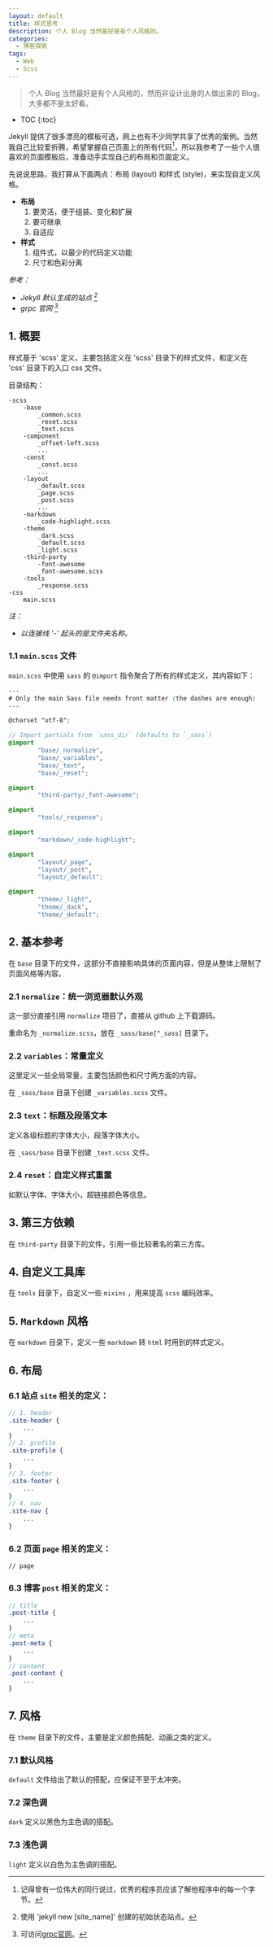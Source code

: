 ```yaml
---
layout: default
title: 样式思考
description: 个人 Blog 当然最好是有个人风格的。
categories: 
  - 博客探索
tags: 
  - Web
  - Scss
---
```


> 个人 Blog 当然最好是有个人风格的，然而非设计出身的人做出来的 Blog，大多都不是太好看。

<!-- more -->
* TOC
{:toc}

Jekyll 提供了很多漂亮的模板可选，网上也有不少同学共享了优秀的案例。当然我自己比较爱折腾，希望掌握自己页面上的所有代码[^know_erery_bytes]，所以我参考了一些个人很喜欢的页面模板后，准备动手实现自己的布局和页面定义。


先说说思路，我打算从下面两点：布局 (layout) 和样式 (style)，来实现自定义风格。

* **布局**
	1. 要灵活，便于组装、变化和扩展
	2. 要可继承
	3. 自适应
* **样式**
	1. 组件式，以最少的代码定义功能
	2. 尺寸和色彩分离	

*参考：*
- *Jekyll 默认生成的站点 [^jekyll_default_site]*
- *grpc 官网 [^grpc_site_url]*

## 1. 概要

样式基于 'scss' 定义，主要包括定义在 'scss' 目录下的样式文件，和定义在 'css' 目录下的入口 css 文件。

目录结构：

```
-scss
	-base
		_common.scss
		_reset.scss
		_text.scss
	-component
		_offset-left.scss
		...
	-const
		_const.scss
		...
	-layout
		_default.scss
		_page.scss
		_post.scss
		...
	-markdown
		_code-highlight.scss
	-theme
		_dark.scss
		_default.scss
		_light.scss
	-third-party
		-font-awesome
		_font-awesome.scss
	-tools
		_response.scss
-css
	main.scss
```

*注：*
- *以连接线 '-' 起头的是文件夹名称。*

### 1.1 `main.scss` 文件

`main.scss` 中使用 `sass` 的 `@import` 指令聚合了所有的样式定义，其内容如下：

```scss
---
# Only the main Sass file needs front matter (the dashes are enough)
---

@charset "utf-8";

// Import partials from `sass_dir` (defaults to `_sass`)
@import
        "base/_normalize",
        "base/_variables",
        "base/_text",
        "base/_reset";

@import 
		"third-party/_font-awesome";

@import
		"tools/_response";

@import
		"markdown/_code-highlight";

@import 
		"layout/_page",
		"layout/_post",
		"layout/_default";

@import 
		"theme/_light",
		"theme/_dack",
		"theme/_default";

```

## 2. 基本参考

在 `base` 目录下的文件，这部分不直接影响具体的页面内容，但是从整体上限制了页面风格等内容。

### 2.1 `normalize`：统一浏览器默认外观

这一部分直接引用 `normalize` 项目了，直接从 github 上下载源码。

重命名为 `_normalize.scss`，放在 `_sass/base[^_sass]` 目录下。


### 2.2 `variables`：常量定义

这里定义一些全局常量，主要包括颜色和尺寸两方面的内容。

在 `_sass/base` 目录下创建 `_variables.scss` 文件。

### 2.3 `text`：标题及段落文本

定义各级标题的字体大小，段落字体大小。

在 `_sass/base` 目录下创建 `_text.scss` 文件。

### 2.4 `reset`：自定义样式重置

如默认字体、字体大小，超链接颜色等信息。

## 3. 第三方依赖

在 `third-party` 目录下的文件，引用一些比较著名的第三方库。

## 4. 自定义工具库

在 `tools` 目录下，自定义一些 `mixins` ，用来提高 `scss` 编码效率。

## 5. `Markdown` 风格

在 `markdown` 目录下，定义一些 `markdown` 转 `html` 时用到的样式定义。

## 6. 布局

### 6.1 站点 `site` 相关的定义：

```scss
// 1. header
.site-header {
	...
}
// 2. profile
.site-profile {
	...
}
// 3. footer
.site-footer {
	...
}
// 4. nav
.site-nav {
	...
}
```

### 6.2 页面 `page` 相关的定义：

```
// page
```

### 6.3 博客 `post` 相关的定义：

```scss
// title
.post-title {
	...
}
// meta
.post-meta {
	...
}
// content 
.post-content {
	...
}
```

## 7. 风格

在 `theme` 目录下的文件，主要是定义颜色搭配、动画之类的定义。

### 7.1 默认风格

`default` 文件给出了默认的搭配，应保证不至于太冲突。

### 7.2 深色调

`dark` 定义以黑色为主色调的搭配。

### 7.3 浅色调

`light` 定义以白色为主色调的搭配。

[^know_erery_bytes]: 记得曾有一位伟大的同行说过，优秀的程序员应该了解他程序中的每一个字节。
[^jekyll_default_site]: 使用 'jekyll new [site_name]' 创建的初始状态站点。
[^grpc_site_url]: 可访问[grpc官网](http://www.grpc.io)。
[^_sass]: `scss`源文件存放于此目录。
[^_drafts]: 还没有编写完成的，以及还没有确定要发布的文章，暂时存放在`_drafts`目录下。